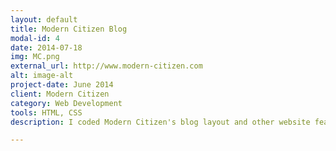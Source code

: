 ```yaml
---
layout: default
title: Modern Citizen Blog
modal-id: 4
date: 2014-07-18
img: MC.png
external_url: http://www.modern-citizen.com
alt: image-alt
project-date: June 2014
client: Modern Citizen
category: Web Development
tools: HTML, CSS
description: I coded Modern Citizen's blog layout and other website features. Modern Citizen is the online style destination for the modern woman. 

---
```

